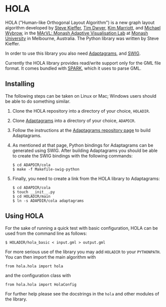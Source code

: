 HOLA
====

HOLA ("Human-like Orthogonal Layout Algorithm") is a new graph layout algorithm
developed by [Steve Kieffer][sk], [Tim Dwyer][td], [Kim Marriott][km], and
[Michael Wybrow][mw], in the
[MArVL: Monash Adaptive Visualisation Lab][marvl] at
[Monash University][monash] in Melbourne, Australia.
The Python library was written by Steve Kieffer.

In order to use this library you also need [Adaptagrams][adaptagrams], and
[SWIG][swig].

Currently the HOLA library provides read/write support only for the GML
file format. It comes bundled with [SPARK][spark], which it uses to parse GML.


Installing
----------

The following steps can be taken on Linux or Mac; Windows users should be able
to do something similar.

 1. Clone the HOLA repository into a directory of your choice,
    `HOLADIR`.

 2. Clone [Adaptagrams][adaptagrams] into a directory of your choice,
    `ADAPDIR`.

 3. Follow the instructions at the [Adaptagrams repository page][adaptagrams]
    to build Adaptagrams.

 4. As mentioned at that page, Python bindings for Adaptagrams can be
    generated using SWIG. After building Adaptagrams you should be able
    to create the SWIG bindings with the following commands:

        $ cd ADAPDIR/cola
        $ make -f Makefile-swig-python

 5. Finally, you need to create a link from the HOLA library to Adaptagrams:

        $ cd ADAPDIR/cola
        $ touch __init__.py
        $ cd HOLADIR/main
        $ ln -s ADAPDIR/cola adaptagrams


Using HOLA
----------

For the sake of running a quick test with basic configuration, HOLA can be used
from the command line as follows:

    $ HOLADIR/hola_basic < input.gml > output.gml

For more serious use of the library you may add `HOLADIR` to your `PYTHONPATH`.
You can then import the main algorithm with

    from hola.hola import hola

and the configuration class with

    from hola.hola import HolaConfig

For further help please see the docstrings in the `hola` and other
modules of the library.


[adaptagrams]: https://github.com/mjwybrow/adaptagrams/
[marvl]: http://marvl.infotech.monash.edu.au/
[monash]: http://www.infotech.monash.edu.au/about/schools/caulfield/
[td]: http://marvl.infotech.monash.edu/~dwyer/
[km]: http://www.csse.monash.edu.au/~marriott/
[mw]: http://www.csse.monash.edu.au/~mwybrow/
[sk]: http://skieffer.info
[spark]: http://pages.cpsc.ucalgary.ca/~aycock/spark/
[swig]: http://www.swig.org/


